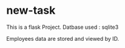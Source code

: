 # new-task
This is a flask Project.
Datbase used : sqlite3

Employees data are stored and viewed by ID.
